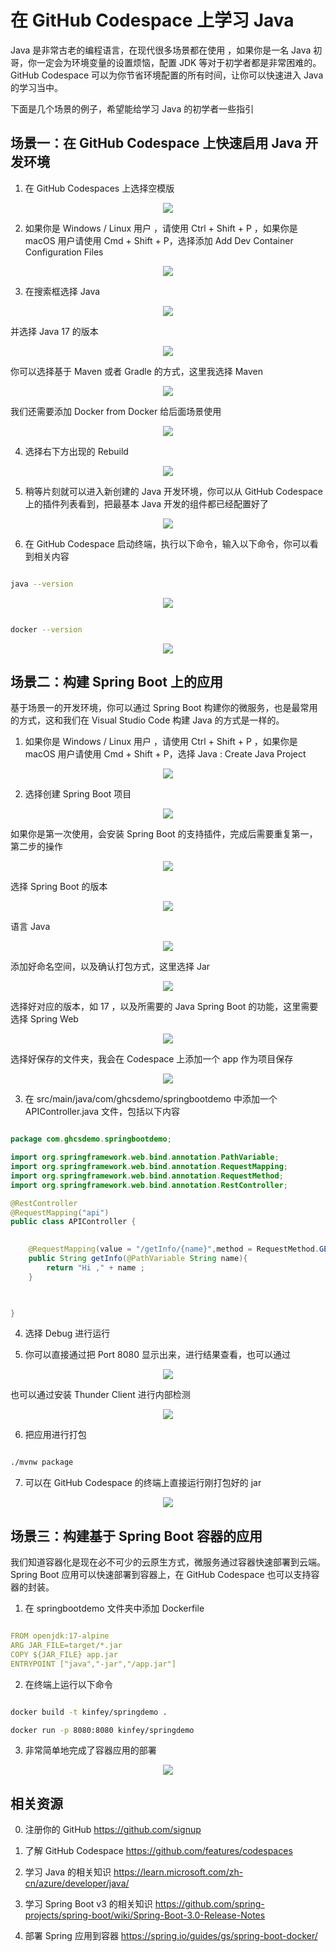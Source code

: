 # **在 GitHub Codespace 上学习 Java**

Java 是非常古老的编程语言，在现代很多场景都在使用 ，如果你是一名 Java 初哥，你一定会为环境变量的设置烦恼，配置 JDK 等对于初学者都是非常困难的。 GitHub Codespace 可以为你节省环境配置的所有时间，让你可以快速进入 Java 的学习当中。

下面是几个场景的例子，希望能给学习 Java 的初学者一些指引

## **场景一：在 GitHub Codespace 上快速启用 Java 开发环境**

1. 在 GitHub Codespaces 上选择空模版 


<div style="text-align:center">
  <img src="./imgs/01/Java/00.png"/>
</div>

2. 如果你是 Windows / Linux 用户 ，请使用 Ctrl + Shift + P ，如果你是 macOS 用户请使用 Cmd + Shift + P，选择添加 Add Dev Container Configuration Files

<div style="text-align:center">
  <img src="./imgs/01/Java/01.png"/>
</div>

3. 在搜索框选择 Java

<div style="text-align:center">
  <img src="./imgs/01/Java/02.png"/>
</div>

  并选择 Java 17 的版本

<div style="text-align:center">
  <img src="./imgs/01/Java/03.png"/>
</div>

  你可以选择基于 Maven 或者 Gradle 的方式，这里我选择 Maven

<div style="text-align:center">
  <img src="./imgs/01/Java/04.png"/>
</div>

  我们还需要添加 Docker from Docker 给后面场景使用


<div style="text-align:center">
  <img src="./imgs/01/Java/041.png"/>
</div>

4. 选择右下方出现的 Rebuild 

<div style="text-align:center">
  <img src="./imgs/01/Java/05.png"/>
</div>

5. 稍等片刻就可以进入新创建的 Java 开发环境，你可以从 GitHub Codespace 上的插件列表看到，把最基本 Java 开发的组件都已经配置好了 

<div style="text-align:center">
  <img src="./imgs/01/Java/061.png"/>
</div>

6. 在 GitHub Codespace 启动终端，执行以下命令，输入以下命令，你可以看到相关内容

```bash

java --version

```

<div style="text-align:center">
  <img src="./imgs/01/Java/07.png"/>
</div>


```bash

docker --version

```

<div style="text-align:center">
  <img src="./imgs/01/Java/071.png"/>
</div>



## **场景二：构建 Spring Boot 上的应用**

基于场景一的开发环境，你可以通过 Spring Boot 构建你的微服务，也是最常用的方式，这和我们在 Visual Studio Code 构建 Java 的方式是一样的。

1. 如果你是 Windows / Linux 用户 ，请使用 Ctrl + Shift + P ，如果你是 macOS 用户请使用 Cmd + Shift + P，选择 Java : Create Java Project


<div style="text-align:center">
  <img src="./imgs/01/Java/09.png"/>
</div>

2. 选择创建 Spring Boot 项目

<div style="text-align:center">
  <img src="./imgs/01/Java/10.png"/>
</div>

  如果你是第一次使用，会安装 Spring Boot 的支持插件，完成后需要重复第一，第二步的操作

<div style="text-align:center">
  <img src="./imgs/01/Java/11.png"/>
</div>

  选择 Spring Boot 的版本

<div style="text-align:center">
  <img src="./imgs/01/Java/12.png"/>
</div>

  语言 Java

<div style="text-align:center">
  <img src="./imgs/01/Java/13.png"/>
</div>

  添加好命名空间，以及确认打包方式，这里选择 Jar

<div style="text-align:center">
  <img src="./imgs/01/Java/14.png"/>
</div>

  选择好对应的版本，如 17 ，以及所需要的 Java Spring Boot 的功能，这里需要选择 Spring Web

<div style="text-align:center">
  <img src="./imgs/01/Java/15.png"/>
</div>

  选择好保存的文件夹，我会在 Codespace 上添加一个 app 作为项目保存

<div style="text-align:center">
  <img src="./imgs/01/Java/16.png"/>
</div>

3. 在 src/main/java/com/ghcsdemo/springbootdemo 中添加一个 APIController.java 文件，包括以下内容


```java

package com.ghcsdemo.springbootdemo;

import org.springframework.web.bind.annotation.PathVariable;
import org.springframework.web.bind.annotation.RequestMapping;
import org.springframework.web.bind.annotation.RequestMethod;
import org.springframework.web.bind.annotation.RestController;

@RestController
@RequestMapping("api")
public class APIController {

    
    @RequestMapping(value = "/getInfo/{name}",method = RequestMethod.GET)
    public String getInfo(@PathVariable String name){
        return "Hi ," + name ;
    }


    
}

```

4. 选择 Debug 进行运行


5. 你可以直接通过把 Port 8080 显示出来，进行结果查看，也可以通过
   
<div style="text-align:center">
  <img src="./imgs/01/Java/18.png"/>
</div>

   也可以通过安装 Thunder Client 进行内部检测

<div style="text-align:center">
  <img src="./imgs/01/Java/19.png"/>
</div>

6. 把应用进行打包


```bash

./mvnw package

```

7. 可以在 GitHub Codespace 的终端上直接运行刚打包好的 jar


<div style="text-align:center">
  <img src="./imgs/01/Java/20.png"/>
</div>



## **场景三：构建基于 Spring Boot 容器的应用**

我们知道容器化是现在必不可少的云原生方式，微服务通过容器快速部署到云端。 Spring Boot 应用可以快速部署到容器上，在 GitHub Codespace 也可以支持容器的封装。

1. 在 springbootdemo 文件夹中添加 Dockerfile

```yml

FROM openjdk:17-alpine
ARG JAR_FILE=target/*.jar
COPY ${JAR_FILE} app.jar
ENTRYPOINT ["java","-jar","/app.jar"]

```

2. 在终端上运行以下命令


```bash

docker build -t kinfey/springdemo .

docker run -p 8080:8080 kinfey/springdemo


```

3. 非常简单地完成了容器应用的部署


<div style="text-align:center">
  <img src="./imgs/01/Java/21.png"/>
</div>

## **相关资源**


0. 注册你的 GitHub  https://github.com/signup 

1. 了解 GitHub Codespace https://github.com/features/codespaces 

2. 学习 Java 的相关知识 https://learn.microsoft.com/zh-cn/azure/developer/java/

3. 学习 Spring Boot v3 的相关知识  https://github.com/spring-projects/spring-boot/wiki/Spring-Boot-3.0-Release-Notes

4. 部署 Spring 应用到容器 https://spring.io/guides/gs/spring-boot-docker/ 


   